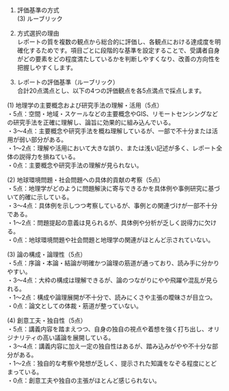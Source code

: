 1. 評価基準の方式  
(3) ルーブリック

2. 方式選択の理由  
レポートの質を複数の観点から総合的に評価し、各観点における達成度を明確化するためです。項目ごとに段階的な基準を設定することで、受講者自身がどの要素をどの程度満たしているかを判断しやすくなり、改善の方向性を把握しやすくします。

3. レポートの評価基準（ルーブリック）  
合計20点満点とし、以下の4つの評価観点を各5点満点で採点します。

(1) 地理学の主要概念および研究手法の理解・活用（5点）  
・5点：空間・地域・スケールなどの主要概念やGIS、リモートセンシングなどの研究手法を正確に理解し、論旨に効果的に組み込んでいる。  
・3～4点：主要概念や研究手法を概ね理解しているが、一部で不十分または活用が弱い部分がある。  
・1～2点：理解や活用において大きな誤り、または浅い記述が多く、レポート全体の説得力を損ねている。  
・0点：主要概念や研究手法の理解が見られない。

(2) 地球環境問題・社会問題への具体的貢献の考察（5点）  
・5点：地理学がどのように問題解決に寄与できるかを具体例や事例研究に基づいて的確に示している。  
・3～4点：具体例を示しつつ考察しているが、事例との関連づけが一部不十分である。  
・1～2点：問題提起の意義は見られるが、具体例や分析が乏しく説得力に欠ける。  
・0点：地球環境問題や社会問題と地理学の関連がほとんど示されていない。

(3) 論の構成・論理性（5点）  
・5点：序論・本論・結論が明確かつ論理の筋道が通っており、読み手に分かりやすい。  
・3～4点：大枠の構成は理解できるが、論のつながりにやや飛躍や混乱が見られる。  
・1～2点：構成や論理展開が不十分で、読みにくさや主張の曖昧さが目立つ。  
・0点：論文としての体裁・筋道が整っていない。

(4) 創意工夫・独自性（5点）  
・5点：講義内容を踏まえつつ、自身の独自の視点や着想を強く打ち出し、オリジナリティの高い議論を展開している。  
・3～4点：講義内容に加え一定の独自性はあるが、踏み込みがやや不十分な部分がある。  
・1～2点：独自的な考察や発想が乏しく、提示された知識をなぞる程度にとどまっている。  
・0点：創意工夫や独自の主張がほとんど感じられない。  